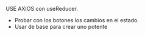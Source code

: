 USE AXIOS con useReducer.

- Probar con los botones los cambios en el estado. 
- Usar de base para crear uno potente
